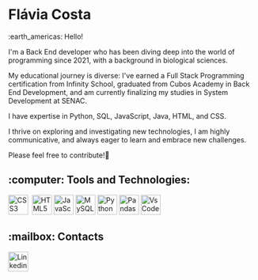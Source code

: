 <h1>Flávia Costa</h1> 

<p>:earth_americas: Hello!</p>
<p>I'm a Back End developer who has been diving deep into the world of programming since 2021, with a background in biological sciences.</p>
<p>My educational journey is diverse: I've earned a Full Stack Programming certification from Infinity School, graduated from Cubos Academy in Back End Development, and am currently finalizing my studies in System Development at SENAC.</p>
<p>I have expertise in Python, SQL, JavaScript, Java, HTML, and CSS.</p>
<p>I thrive on exploring and investigating new technologies, I am highly communicative, and always eager to learn and embrace new challenges.</p>
<p>Please feel free to contribute!🤝</p>

<h2>:computer: Tools and Technologies:</h2>

<div>
          <img src="https://cdn.jsdelivr.net/gh/devicons/devicon/icons/css3/css3-original.svg" title="CSS3" alt="CSS3" width="40" height="40"/>&nbsp;
          <img src="https://cdn.jsdelivr.net/gh/devicons/devicon/icons/html5/html5-original.svg" title="HTML5" alt="HTML5" width="40" height="40"/>&nbsp;<img             src="https://cdn.jsdelivr.net/gh/devicons/devicon/icons/javascript/javascript-original.svg" title="JavaScript" alt="JavaScript" width="40" height="40"/>&nbsp;<img src="https://cdn.jsdelivr.net/gh/devicons/devicon/icons/mysql/mysql-original.svg"  title="MySQL" alt="MySQL" width="40" height="40"/>&nbsp;<img src="https://cdn.jsdelivr.net/gh/devicons/devicon/icons/python/python-original.svg" title="Python" alt="Python" width="40" height="40"/>&nbsp;<img src="https://cdn.jsdelivr.net/gh/devicons/devicon/icons/pandas/pandas-original-wordmark.svg" title="Pandas" alt="Pandas" width="40" height="40"/>&nbsp;<img src="https://cdn.jsdelivr.net/gh/devicons/devicon/icons/vscode/vscode-original.svg" title="VsCode" alt="VsCode" width="40" height="40"/>
          
</div>   
<p></p>

<h2>:mailbox: Contacts</h2>
<div>
          <a href="https://www.linkedin.com/in/flavia-costa-02b29b216/"><img src="https://cdn.jsdelivr.net/gh/devicons/devicon/icons/linkedin/linkedin-original.svg" title="Linkedin" alt="Linkedin" width="40" height="40"/></a>
          
          
</div>
